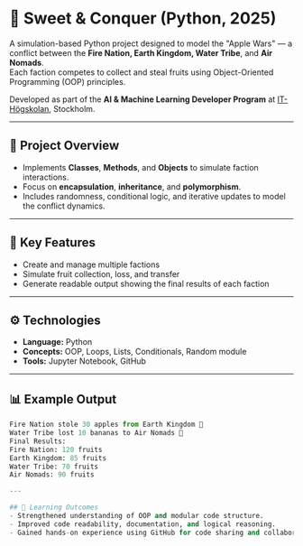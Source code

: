 # 🍎 Sweet & Conquer (Python, 2025)

A simulation-based Python project designed to model the "Apple Wars" — a conflict between the **Fire Nation, Earth Kingdom, Water Tribe**, and **Air Nomads**.  
Each faction competes to collect and steal fruits using Object-Oriented Programming (OOP) principles.

Developed as part of the **AI & Machine Learning Developer Program** at [IT-Högskolan](https://www.iths.se/), Stockholm.

---

## 🎯 Project Overview
- Implements **Classes**, **Methods**, and **Objects** to simulate faction interactions.  
- Focus on **encapsulation**, **inheritance**, and **polymorphism**.  
- Includes randomness, conditional logic, and iterative updates to model the conflict dynamics.  

---

## 🧩 Key Features
- Create and manage multiple factions  
- Simulate fruit collection, loss, and transfer  
- Generate readable output showing the final results of each faction  

---

## ⚙️ Technologies
- **Language:** Python  
- **Concepts:** OOP, Loops, Lists, Conditionals, Random module  
- **Tools:** Jupyter Notebook, GitHub  

---

## 📊 Example Output
```python
Fire Nation stole 30 apples from Earth Kingdom 🍎  
Water Tribe lost 10 bananas to Air Nomads 🍌  
Final Results:
Fire Nation: 120 fruits  
Earth Kingdom: 85 fruits  
Water Tribe: 70 fruits  
Air Nomads: 90 fruits

---

## 🧠 Learning Outcomes
- Strengthened understanding of OOP and modular code structure.  
- Improved code readability, documentation, and logical reasoning.  
- Gained hands-on experience using GitHub for code sharing and collaboration.  

